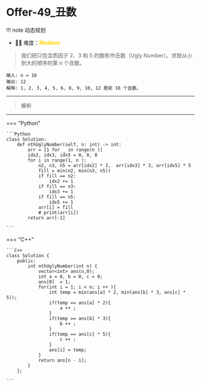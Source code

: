 # Offer-49_丑数

<!-- 所有文件名必须是该题目的英文名 -->

!!! note
    <!-- 这里记载考察的数据结构、算法等 -->
    动态规划

- 🔑🔑 难度：<span style = "color:gold; font-weight:bold">Medium</span>
<!-- <span style = "color:gold; font-weight:bold">Medium</span> 中等 -->
<!-- <span style = "color:crisma; font-weight:bold">High</span> 困难 -->
<!-- <span style = "color:Green; font-weight:bold">Easy</span> 简单 -->

<!-- 题目简介 -->

> 我们把只包含质因子 2、3 和 5 的数称作丑数（Ugly Number）。求按从小到大的顺序的第 n 个丑数。


```
输入: n = 10
输出: 12
解释: 1, 2, 3, 4, 5, 6, 8, 9, 10, 12 是前 10 个丑数。
```

------

> 解析

-------------

=== "Python"

    ```Python
    class Solution:
        def nthUglyNumber(self, n: int) -> int:
            arr = [1 for _ in range(n )]
            idx2, idx3, idx5 = 0, 0, 0
            for i in range(1, n ):
                n2, n3, n5 = arr[idx2] * 2,  arr[idx3] * 3, arr[idx5] * 5
                fill = min(n2, min(n3, n5))
                if fill == n2: 
                    idx2 += 1
                if fill == n3: 
                    idx3 += 1
                if fill == n5: 
                    idx5 += 1
                arr[i] = fill 
                # print(arr[i])
            return arr[-1]
    
    ```

=== "C++"

    ```C++
    class Solution {
        public:
            int nthUglyNumber(int n) {
                vector<int> ans(n,0);
                int a = 0, b = 0, c = 0;
                ans[0]  = 1;
                for(int i = 1; i < n; i ++ ){
                    int temp = min(ans[a] * 2, min(ans[b] * 3, ans[c] * 5));
                    if(temp == ans[a] * 2){
                        a ++ ;
                    }
                    if(temp == ans[b] * 3){
                        b ++ ;
                    }
                    if(temp == ans[c] * 5){
                        c ++ ;
                    }
                    ans[i] = temp;
                }
                return ans[n - 1];
            }
        };
    
    ```